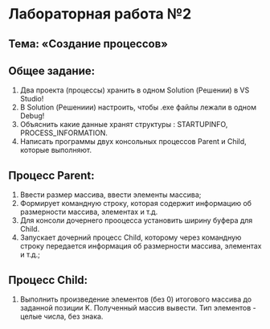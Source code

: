 # Лабораторная работа №2
## Тема: «Создание процессов»
## Общее задание:
1. Два проекта (процессы) хранить в одном Solution (Решении) в VS Studio!
2. В Solution (Решениии) настроить, чтобы .exe файлы лежали в одном Debug!
3. Объяснить какие данные хранят структуры : STARTUPINFO, PROCESS_INFORMATION.
4. Написать программы двух консольных процессов Parent и Child, которые выполняют.

## Процесс Parent:
1. Ввести размер массива, ввести элементы массива;
2. Формирует командную строку, которая содержит информацию об размерности массива, элементах и т.д.
3. Для консоли дочернего прооцесса установить ширину буфера для Сhild.
4. Запускает дочерний процесс Child, которому через командную строку передается информация об
размерности массива, элементах и т.д.;

## Процесс Child:
1. Выполнить произведение элементов (без 0) итогового массива до заданной позиции K. Полученный
массив вывести. Тип элементов - целые числа, без знака.